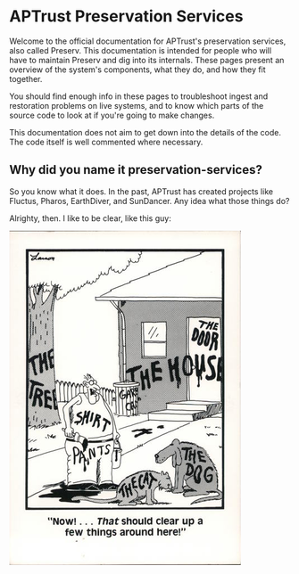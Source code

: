 # APTrust Preservation Services

Welcome to the official documentation for APTrust's preservation services, also called Preserv. This documentation is intended for people who will have to maintain Preserv and dig into its internals. These pages present an overview of the system's components, what they do, and how they fit together.

You should find enough info in these pages to troubleshoot ingest and restoration problems on live systems, and to know which parts of the source code to look at if you're going to make changes.

This documentation does not aim to get down into the details of the code. The code itself is well commented where necessary.

## Why did you name it preservation-services?

So you know what it does. In the past, APTrust has created projects like Fluctus, Pharos, EarthDiver, and SunDancer. Any idea what those things do?

Alrighty, then. I like to be clear, like this guy:

![Now!... That should clear up a few things around here!](/img/clear_things_up.jpg)
